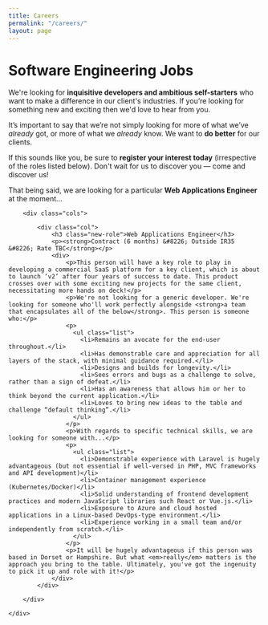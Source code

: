 ```yaml
---
title: Careers
permalink: "/careers/"
layout: page
---
```


<div class="panel compare img-3">
    <div class="col left"></div>
    <div class="col center">
        <div class="skew">
      		<div class="col col-1">
                  <div class="over">
                      <h1>Software Engineering Jobs</h1>
                      <p>We're looking for <strong>inquisitive developers and ambitious self-starters</strong> who want to make a difference in our client's industries. If you’re looking for something new and exciting then we'd love to hear from you.</p>
                      <p>It’s important to say that we’re not simply looking for more of what we’ve <em>already</em> got, or more of what we <em>already</em> know. We want to <strong>do better</strong> for our clients.</p>
                      <p>If this sounds like you, be sure to <strong>register your interest today</strong> (irrespective of the roles listed below). Don't wait for us to discover you &#8212; come and discover us!</p>
                      <p>That being said, we are looking for a particular <strong>Web Applications Engineer</strong> at the moment...</p>
                  </div>
      		</div>
      		<div class="col col-2 collapse"></div>
        </div>
    </div>
    <div class="col right"></div>
</div>

<div class="panel content compact">
    <div class="container">

        <div class="cols">

            <div class="col">
                <h3 class="new-role">Web Applications Engineer</h3>
                <p><strong>Contract (6 months) &#8226; Outside IR35 &#8226; Rate TBC</strong></p>
                <div>
                    <p>This person will have a key role to play in developing a commercial SaaS platform for a key client, which is about to launch ‘v2’ after four years of success to date. This product crosses over with some exciting new projects for the same client, necessitating more hands on deck!</p>
                    <p>We're not looking for a generic developer. We're looking for someone who'll work perfectly alongside <strong>a team that encapsulates all of the below</strong>. This person is someone who:</p>
                    <p>
                      <ul class="list">
                        <li>Remains an avocate for the end-user throughout.</li>
                        <li>Has demonstrable care and appreciation for all layers of the stack, with minimal guidance required.</li>
                        <li>Designs and builds for longevity.</li>
                        <li>Sees errors and bugs as a challenge to solve, rather than a sign of defeat.</li>
                        <li>Has an awareness that allows him or her to think beyond the current application.</li>
                        <li>Loves to bring new ideas to the table and challenge “default thinking”.</li>
                      </ul>
                    </p>
                    <p>With regards to specific technical skills, we are looking for someone with...</p>
                    <p>
                      <ul class="list">
                        <li>Demonstrable experience with Laravel is hugely advantageous (but not essential if well-versed in PHP, MVC frameworks and API development)</li>
                        <li>Container management experience (Kubernetes/Docker)</li>
                        <li>Solid understanding of frontend development practices and modern JavaScript libraries such React or Vue.js.</li>
                        <li>Exposure to Azure and cloud hosted applications in a Linux-based DevOps-type environment.</li>
                        <li>Experience working in a small team and/or independently from scratch.</li>
                      </ul>
                    </p>
                    <p>It will be hugely advantageous if this person was based in Dorset or Hampshire. But what <em>really</em> matters is the approach you bring to the table. Ultimately, you've got the ingenuity to pick it up and role with it!</p>
                </div>
            </div>

        </div>

    </div>
</div>
